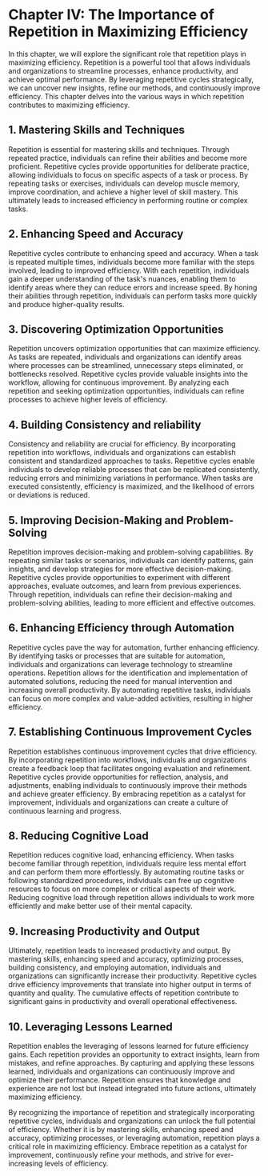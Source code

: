 Chapter IV: The Importance of Repetition in Maximizing Efficiency
=================================================================

In this chapter, we will explore the significant role that repetition plays in maximizing efficiency. Repetition is a powerful tool that allows individuals and organizations to streamline processes, enhance productivity, and achieve optimal performance. By leveraging repetitive cycles strategically, we can uncover new insights, refine our methods, and continuously improve efficiency. This chapter delves into the various ways in which repetition contributes to maximizing efficiency.

**1. Mastering Skills and Techniques**
--------------------------------------

Repetition is essential for mastering skills and techniques. Through repeated practice, individuals can refine their abilities and become more proficient. Repetitive cycles provide opportunities for deliberate practice, allowing individuals to focus on specific aspects of a task or process. By repeating tasks or exercises, individuals can develop muscle memory, improve coordination, and achieve a higher level of skill mastery. This ultimately leads to increased efficiency in performing routine or complex tasks.

**2. Enhancing Speed and Accuracy**
-----------------------------------

Repetitive cycles contribute to enhancing speed and accuracy. When a task is repeated multiple times, individuals become more familiar with the steps involved, leading to improved efficiency. With each repetition, individuals gain a deeper understanding of the task's nuances, enabling them to identify areas where they can reduce errors and increase speed. By honing their abilities through repetition, individuals can perform tasks more quickly and produce higher-quality results.

**3. Discovering Optimization Opportunities**
---------------------------------------------

Repetition uncovers optimization opportunities that can maximize efficiency. As tasks are repeated, individuals and organizations can identify areas where processes can be streamlined, unnecessary steps eliminated, or bottlenecks resolved. Repetitive cycles provide valuable insights into the workflow, allowing for continuous improvement. By analyzing each repetition and seeking optimization opportunities, individuals can refine processes to achieve higher levels of efficiency.

**4. Building Consistency and reliability**
-------------------------------------------

Consistency and reliability are crucial for efficiency. By incorporating repetition into workflows, individuals and organizations can establish consistent and standardized approaches to tasks. Repetitive cycles enable individuals to develop reliable processes that can be replicated consistently, reducing errors and minimizing variations in performance. When tasks are executed consistently, efficiency is maximized, and the likelihood of errors or deviations is reduced.

**5. Improving Decision-Making and Problem-Solving**
----------------------------------------------------

Repetition improves decision-making and problem-solving capabilities. By repeating similar tasks or scenarios, individuals can identify patterns, gain insights, and develop strategies for more effective decision-making. Repetitive cycles provide opportunities to experiment with different approaches, evaluate outcomes, and learn from previous experiences. Through repetition, individuals can refine their decision-making and problem-solving abilities, leading to more efficient and effective outcomes.

**6. Enhancing Efficiency through Automation**
----------------------------------------------

Repetitive cycles pave the way for automation, further enhancing efficiency. By identifying tasks or processes that are suitable for automation, individuals and organizations can leverage technology to streamline operations. Repetition allows for the identification and implementation of automated solutions, reducing the need for manual intervention and increasing overall productivity. By automating repetitive tasks, individuals can focus on more complex and value-added activities, resulting in higher efficiency.

**7. Establishing Continuous Improvement Cycles**
-------------------------------------------------

Repetition establishes continuous improvement cycles that drive efficiency. By incorporating repetition into workflows, individuals and organizations create a feedback loop that facilitates ongoing evaluation and refinement. Repetitive cycles provide opportunities for reflection, analysis, and adjustments, enabling individuals to continuously improve their methods and achieve greater efficiency. By embracing repetition as a catalyst for improvement, individuals and organizations can create a culture of continuous learning and progress.

**8. Reducing Cognitive Load**
------------------------------

Repetition reduces cognitive load, enhancing efficiency. When tasks become familiar through repetition, individuals require less mental effort and can perform them more effortlessly. By automating routine tasks or following standardized procedures, individuals can free up cognitive resources to focus on more complex or critical aspects of their work. Reducing cognitive load through repetition allows individuals to work more efficiently and make better use of their mental capacity.

**9. Increasing Productivity and Output**
-----------------------------------------

Ultimately, repetition leads to increased productivity and output. By mastering skills, enhancing speed and accuracy, optimizing processes, building consistency, and employing automation, individuals and organizations can significantly increase their productivity. Repetitive cycles drive efficiency improvements that translate into higher output in terms of quantity and quality. The cumulative effects of repetition contribute to significant gains in productivity and overall operational effectiveness.

**10. Leveraging Lessons Learned**
----------------------------------

Repetition enables the leveraging of lessons learned for future efficiency gains. Each repetition provides an opportunity to extract insights, learn from mistakes, and refine approaches. By capturing and applying these lessons learned, individuals and organizations can continuously improve and optimize their performance. Repetition ensures that knowledge and experience are not lost but instead integrated into future actions, ultimately maximizing efficiency.

By recognizing the importance of repetition and strategically incorporating repetitive cycles, individuals and organizations can unlock the full potential of efficiency. Whether it is by mastering skills, enhancing speed and accuracy, optimizing processes, or leveraging automation, repetition plays a critical role in maximizing efficiency. Embrace repetition as a catalyst for improvement, continuously refine your methods, and strive for ever-increasing levels of efficiency.
